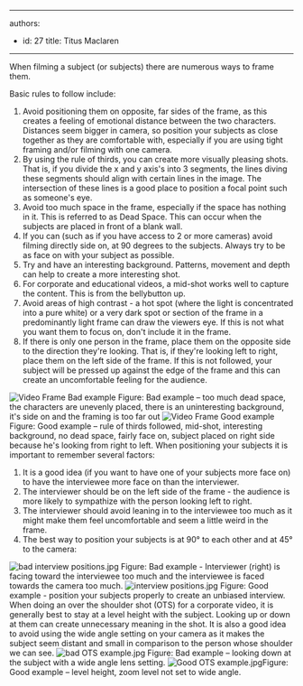 

---
authors:
  - id: 27
    title: Titus Maclaren
---




<span class='intro'> When filming a subject (or subjects) there are numerous ways to frame them.  </span>

<p>Basic rules to follow include&#58;</p>
<ol><li>Avoid positioning them on opposite, far sides of the frame, as this creates a feeling of emotional distance between the two characters. Distances seem bigger in camera, so position your subjects as close together as they are comfortable with, especially if you are using tight framing and/or filming with one camera.</li>
<li>By using the rule of thirds, you can create more visually pleasing shots. That is, if you divide the x and y axis's into 3 segments, the lines diving these segments should align with certain lines in the image. The intersection of these lines is a good place to position a focal point such as someone's eye.</li>
<li>Avoid too much space in the frame, especially if the space has nothing in it. This is referred to as Dead Space. This can occur when the subjects are placed in front of a blank wall.</li>
<li>If you can (such as if you have access to 2 or more cameras) avoid filming directly side on, at 90 degrees to the subjects. Always try to be as face on with your subject as possible.</li>
<li>Try and have an interesting background. Patterns, movement and depth can help to create a more interesting shot.</li>
<li>For corporate and educational videos, a mid-shot works well to capture the content. This is from the bellybutton up.</li>
<li>Avoid areas of high contrast - a hot spot (where the light is concentrated into a pure white) or a very dark spot or section of the frame in a predominantly light frame can draw the viewers eye. If this is not what you want them to focus on, don't include it in the frame.</li>
<li>If there is only one person in the frame, place them on the opposite side to the direction they're looking. That is, if they're looking left to right, place them on the left side of the frame.&#160;If this is not followed, your subject will be pressed up against the edge of the frame and this can create an uncomfortable feeling&#160;for the audience.</li></ol>
<img class="ms-rteCustom-ImageArea" alt="Video Frame Bad example" src="/DesignandPresentation/RulesToBetterVideoRecording/PublishingImages/video-fram-bad-example.jpg" /> <span class="ms-rteCustom-FigureBad">Figure&#58; Bad example – too much dead space, the characters are unevenly placed, there is an uninteresting background, it's side on and the framing is too far out</span> <img class="ms-rteCustom-ImageArea" alt="Video Frame Good example" src="/DesignandPresentation/RulesToBetterVideoRecording/PublishingImages/video-fram-good-example.jpg" /> <span class="ms-rteCustom-FigureGood">Figure&#58; Good example – rule of thirds followed, mid-shot, interesting background, no dead space, fairly face on, subject placed on right side because he's looking from right to left.</span> When positioning your subjects it is important to remember several factors&#58; <ol><li>It is a good idea (if you want to have one of your subjects more face on) to have the interviewee more face on than the interviewer.</li>
<li>The interviewer should be on the left side of the frame - the audience is more likely to sympathize with the person looking left to right.</li>
<li>The interviewer should avoid leaning in to the interviewee too much as it might make them feel uncomfortable and seem a little weird in the frame.</li>
<li>The best way to position your subjects is at 90° to each other and at 45° to the camera&#58;</li></ol>
<img class="ms-rteCustom-ImageArea" alt="bad interview positions.jpg" src="/DesignandPresentation/RulesToBetterVideoRecording/PublishingImages/bad-interview-positions.jpg" /> <span class="ssw-rteStyle-FigureBad">Figure&#58; Bad example - Interviewer (right) is facing toward the interviewee too much and the interviewee is faced towards the camera too much.</span> <img class="ms-rteCustom-ImageArea" alt="interview positions.jpg" src="/DesignandPresentation/RulesToBetterVideoRecording/PublishingImages/interview%20positions.jpg" /> <span class="ssw-rteStyle-FigureGood">Figure&#58; Good example - position your subjects properly to create an unbiased interview.</span> When doing an over the shoulder shot (OTS) for a corporate video, it is generally best to stay at a level height with the subject. Looking up or down at them can create unnecessary meaning in the shot. It is also a good idea to avoid using the wide angle setting on your camera as it makes the subject seem distant and small in comparison to the person whose shoulder we can see. <img class="ms-rteCustom-ImageArea" alt="bad OTS example.jpg" src="/DesignandPresentation/RulesToBetterVideoRecording/PublishingImages/bad%20OTS%20example.jpg" /> <span class="ssw-rteStyle-FigureBad">Figure&#58; Bad example – looking down at the subject with a wide angle lens setting.</span> <img class="ms-rteCustom-ImageArea" alt="Good OTS example.jpg" src="/DesignandPresentation/RulesToBetterVideoRecording/PublishingImages/Good%20OTS%20example.jpg" /><span class="ssw-rteStyle-FigureGood">Figure&#58; Good example – level height, zoom level not set to wide angle.</span><p>&#160;</p>
<p>&#160;</p>


